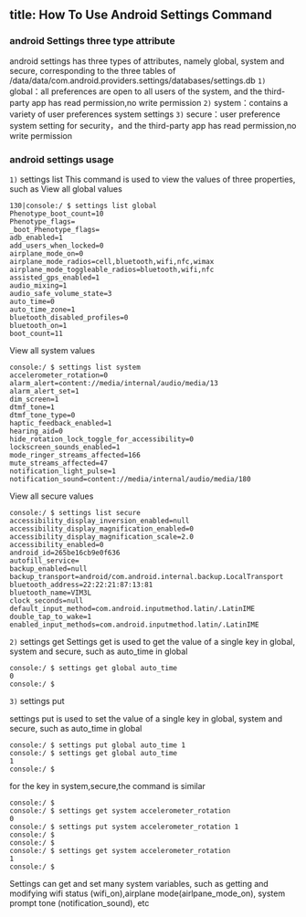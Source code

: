 title: How To Use Android Settings Command
---

### android Settings three type attribute
android settings has three types of attributes, namely global, system and secure, corresponding to the three tables of /data/data/com.android.providers.settings/databases/settings.db 
``1)`` global：all preferences are open to all users of the system, and the third-party app has read permission,no write permission
``2)`` system：contains a variety of user preferences system settings
``3)`` secure：user preference system setting for security，and the third-party app has read permission,no write permission

### android settings usage 
``1)`` settings list 
This command is used to view the values of three properties, such as
View all global values
```shell
130|console:/ $ settings list global                                           
Phenotype_boot_count=10
Phenotype_flags=
_boot_Phenotype_flags=
adb_enabled=1
add_users_when_locked=0
airplane_mode_on=0
airplane_mode_radios=cell,bluetooth,wifi,nfc,wimax
airplane_mode_toggleable_radios=bluetooth,wifi,nfc
assisted_gps_enabled=1
audio_mixing=1
audio_safe_volume_state=3
auto_time=0
auto_time_zone=1
bluetooth_disabled_profiles=0
bluetooth_on=1
boot_count=11
```
View all system values

```shell
console:/ $ settings list system
accelerometer_rotation=0
alarm_alert=content://media/internal/audio/media/13
alarm_alert_set=1
dim_screen=1
dtmf_tone=1
dtmf_tone_type=0
haptic_feedback_enabled=1
hearing_aid=0
hide_rotation_lock_toggle_for_accessibility=0
lockscreen_sounds_enabled=1
mode_ringer_streams_affected=166
mute_streams_affected=47
notification_light_pulse=1
notification_sound=content://media/internal/audio/media/180
```
View all secure values

```shell
console:/ $ settings list secure                                               
accessibility_display_inversion_enabled=null
accessibility_display_magnification_enabled=0
accessibility_display_magnification_scale=2.0
accessibility_enabled=0
android_id=265be16cb9e0f636
autofill_service=
backup_enabled=null
backup_transport=android/com.android.internal.backup.LocalTransport
bluetooth_address=22:22:21:87:13:81
bluetooth_name=VIM3L
clock_seconds=null
default_input_method=com.android.inputmethod.latin/.LatinIME
double_tap_to_wake=1
enabled_input_methods=com.android.inputmethod.latin/.LatinIME
```

``2)`` settings get
Settings get is used to get the value of a single key in global, system and secure, such as auto_time in global

```shell
console:/ $ settings get global auto_time                                      
0
console:/ $ 
```
``3)`` settings put 

settings put is used to set the value of a single key in global, system and secure, such as auto_time in global

```shell
console:/ $ settings put global auto_time 1                                    
console:/ $ settings get global auto_time                                      
1
console:/ $ 
```
for the key in system,secure,the command is similar
```shell
console:/ $ 
console:/ $ settings get system accelerometer_rotation                         
0
console:/ $ settings put system accelerometer_rotation 1                       
console:/ $ 
console:/ $ 
console:/ $ settings get system accelerometer_rotation                         
1
console:/ $ 
```

Settings can get and set many system variables, such as getting and modifying wifi status (wifi_on),airplane mode(airlpane_mode_on), system prompt tone (notification_sound), etc



